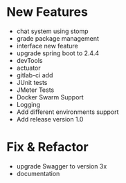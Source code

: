 # New Features
- chat system using stomp
- grade package management
- interface new feature
- upgrade spring boot to 2.4.4
- devTools
- actuator
- gitlab-ci add
- JUnit tests
- JMeter Tests
- Docker Swarm Support
- Logging
- Add different environments support
- Add release version 1.0


# Fix & Refactor
- upgrade Swagger to version 3x
- documentation
